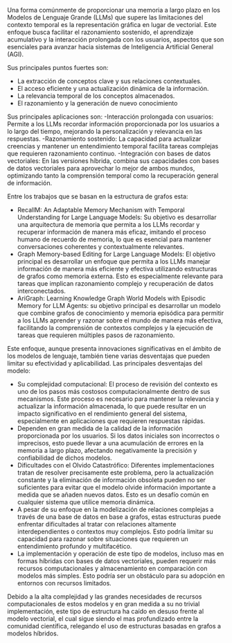 Una forma comúnmente de proporcionar una memoria a largo plazo en los Modelos de Lenguaje Grande (LLMs) que supere las limitaciones del contexto temporal es la representación gráfica en lugar de vectorial. Este enfoque busca facilitar el razonamiento sostenido, el aprendizaje acumulativo y la interacción prolongada con los usuarios, aspectos que son esenciales para avanzar hacia sistemas de Inteligencia Artificial General (AGI). 

Sus principales puntos fuertes son:
- La extracción de conceptos clave y sus relaciones contextuales.
- El acceso eficiente y una actualización dinámica de la información.
- La relevancia temporal de los conceptos almacenados.
- El razonamiento y la generación de nuevo conocimiento

Sus principales aplicaciones son:
-Interacción prolongada con usuarios: Permite a los LLMs recordar información proporcionada por los usuarios a lo largo del tiempo, mejorando la personalización y relevancia en las respuestas.
-Razonamiento sostenido: La capacidad para actualizar creencias y mantener un entendimiento temporal facilita tareas complejas que requieren razonamiento continuo.
-Integración con bases de datos vectoriales: En las versiones híbrida, combina sus capacidades con bases de datos vectoriales para aprovechar lo mejor de ambos mundos, optimizando tanto la comprensión temporal como la recuperación general de información.

Entre los trabajos que se basan en la estructura de grafos esta:
- RecallM: An Adaptable Memory Mechanism with Temporal Understanding for Large Language Models: Su objetivo es desarrollar una arquitectura de memoria que permita a los LLMs recordar y recuperar información de manera más eficaz, imitando el proceso humano de recuerdo de memoria, lo que es esencial para mantener conversaciones coherentes y contextualmente relevantes.
- Graph Memory-based Editing for Large Language Models: El objetivo principal es desarrollar un enfoque que permita a los LLMs manejar información de manera más eficiente y efectiva utilizando estructuras de grafos como memoria externa. Esto es especialmente relevante para tareas que implican razonamiento complejo y recuperación de datos interconectados. 
- AriGraph: Learning Knowledge Graph World Models with Episodic Memory for LLM Agents: su objetivo principal es desarrollar un modelo que combine grafos de conocimiento y memoria episódica para permitir a los LLMs aprender y razonar sobre el mundo de manera más efectiva, facilitando la comprensión de contextos complejos y la ejecución de tareas que requieren múltiples pasos de razonamiento.


Este enfoque, aunque presenta innovaciones significativas en el ámbito de los modelos de lenguaje, también tiene varias desventajas que pueden limitar su efectividad y aplicabilidad. Las principales desventajas del modelo:
- Su complejidad computacional: El proceso de revisión del contexto es uno de los pasos más costosos computacionalmente dentro de sus mecanismos. Este proceso es necesario para mantener la relevancia y actualizar la información almacenada, lo que puede resultar en un impacto significativo en el rendimiento general del sistema, especialmente en aplicaciones que requieren respuestas rápidas.
- Dependen en gran medida de la calidad de la información proporcionada por los usuarios. Si los datos iniciales son incorrectos o imprecisos, esto puede llevar a una acumulación de errores en la memoria a largo plazo, afectando negativamente la precisión y confiabilidad de dichos modelos.
- Dificultades con el Olvido Catastrófico: Diferentes implementaciones tratan de resolver precisamente este problema, pero la actualización constante y la eliminación de información obsoleta pueden no ser suficientes para evitar que el modelo olvide información importante a medida que se añaden nuevos datos. Esto es un desafío común en cualquier sistema que utilice memoria dinámica.
- A pesar de su enfoque en la modelización de relaciones complejas a través de una base de datos en base a grafos, estas estructuras puede enfrentar dificultades al tratar con relaciones altamente interdependientes o contextos muy complejos. Esto podría limitar su capacidad para razonar sobre situaciones que requieren un entendimiento profundo y multifacético.
- La implementación y operación de este tipo de modelos, incluso mas en formas híbridas con bases de datos vectoriales, pueden requerir más recursos computacionales y almacenamiento en comparación con modelos más simples. Esto podría ser un obstáculo para su adopción en entornos con recursos limitados.

Debido a la alta complejidad y las grandes necesidades de recursos computacionales de estos modelos y en gran medida a su no trivial implementación, este tipo de estructura ha caído en desuso frente al modelo vectorial, el cual sigue siendo el mas profundizado entre la comunidad científica, relegando el uso de estructuras basadas en grafos a modelos híbridos.
